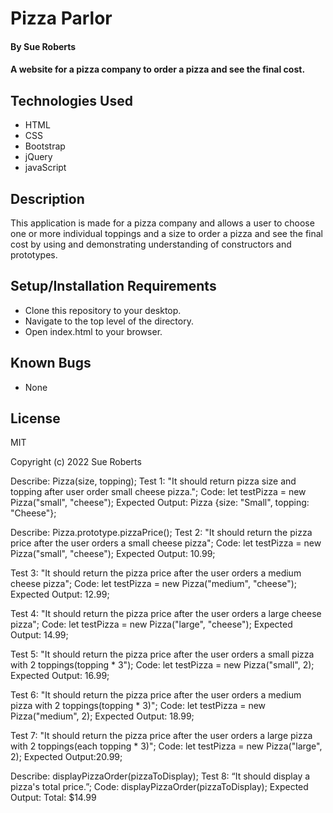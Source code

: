 # Pizza Parlor

#### By Sue Roberts

#### A website for a pizza company to order a pizza and see the final cost.

## Technologies Used
* HTML
* CSS
* Bootstrap
* jQuery
* javaScript

## Description 

This application is made for a pizza company and allows a user to choose one or more individual toppings and a size to order a pizza and see the final cost  by using and demonstrating understanding of constructors and prototypes.

## Setup/Installation Requirements

* Clone this repository to your desktop.
* Navigate to the top level of the directory.
* Open index.html to your browser.

## Known Bugs

* None

## License

MIT

Copyright (c) 2022 Sue Roberts

Describe: Pizza(size, topping);
Test 1: "It should return pizza size and topping after user order small cheese pizza.";
Code: let testPizza = new Pizza("small", "cheese");
Expected Output: Pizza {size: "Small", topping: "Cheese"};

Describe: Pizza.prototype.pizzaPrice();
Test 2: "It should return the pizza price after the user orders a small cheese pizza";
Code: let testPizza = new Pizza("small", "cheese");
Expected Output: 10.99;

Test 3: "It should return the pizza price after the user orders a medium cheese pizza";
Code: let testPizza = new Pizza("medium", "cheese");
Expected Output: 12.99;

Test 4: "It should return the pizza price after the user orders a large cheese pizza";
Code: let testPizza = new Pizza("large", "cheese");
Expected Output: 14.99;

Test 5: "It should return the pizza price after the user orders a small pizza with 2 toppings(topping * 3");
Code: let testPizza = new Pizza("small", 2);
Expected Output: 16.99;

Test 6: "It should return the pizza price after the user orders a medium pizza with 2 toppings(topping * 3)";
Code: let testPizza = new Pizza("medium", 2);
Expected Output: 18.99;

Test 7: "It should return the pizza price after the user orders a large pizza with 2 toppings(each topping * 3)";
Code: let testPizza = new Pizza("large", 2);
Expected Output:20.99;

Describe: displayPizzaOrder(pizzaToDisplay);
Test 8: “It should display a pizza's total price.”; 
Code: displayPizzaOrder(pizzaToDisplay);
Expected Output: Total: $14.99
